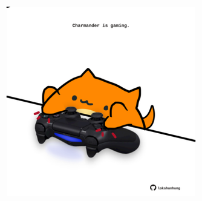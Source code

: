 <!-- built at 22/01/2021, 14:26:11 UTC -->
<p align="center">
  <img width="500" height="500" src="./ReadmeImage.svg">
</p>
